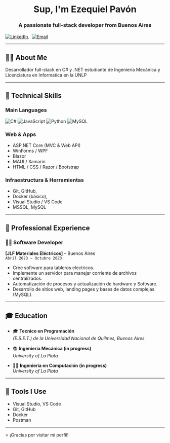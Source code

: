 <h1 align="center">Sup, I'm Ezequiel Pavón</h1>
<h3 align="center">A passionate full-stack developer from Buenos Aires</h3>

<p align="left">
  <a href="https://www.linkedin.com/in/eduardo-ezequiel-pavón" target="_blank">
    <img align="center" src="https://img.shields.io/badge/linkedin-%230077B5.svg?style=for-the-badge&logo=linkedin&logoColor=white" alt="LinkedIn" />
  </a>
  &nbsp;
  <a href="mailto:pavoneduardoezequiel001@gmail.com" target="_blank">
    <img align="center" src="https://img.shields.io/badge/Gmail-D14836?style=for-the-badge&logo=gmail&logoColor=white" alt="Email" />
  </a>
</p>

---

## 👨‍💻 About Me

Desarrollador full-stack en C# y .NET estudiante de Ingeniería Mecánica y Licenciatura en Informatica en la UNLP

---

## 🧠 Technical Skills

### Main Languages  
![C#](https://img.shields.io/badge/c%23-%23239120.svg?style=for-the-badge&logo=csharp&logoColor=white)
![JavaScript](https://img.shields.io/badge/javascript-%23323330.svg?style=for-the-badge&logo=javascript&logoColor=%23F7DF1E)
![Python](https://img.shields.io/badge/python-3670A0?style=for-the-badge&logo=python&logoColor=ffdd54)
![MySQL](https://img.shields.io/badge/mysql-4479A1.svg?style=for-the-badge&logo=mysql&logoColor=white)

### Web & Apps  
- ASP.NET Core (MVC & Web API)  
- WinForms / WPF  
- Blazor  
- MAUI / Xamarin  
- HTML / CSS / Razor / Bootstrap

### Infraestructura & Herramientas  
- Git, GitHub,  
- Docker (básico), 
- Visual Studio / VS Code  
- MSSQL, MySQL  

---

## 🧳 Professional Experience

### 👨‍💻 Software Developer  
**[JLF Materiales Eléctricos]** – Buenos Aires  
`Abril 2023 – Octubre 2023`  
- Cree software para tableros electricos.  
- Implemente un servidor para manejar corriente de archivos centralizados.  
- Automatización de procesos y actualización de hardware y Software.  
- Desarrollo de sitios web, landing pages y bases de datos complejas (MySQL).

---

## 🎓 Education

- 🎓 **Tecnico en Programación**  
  _(E.S.E.T.) de la Universidad Nacional de Quilmes, Buenos Aires_

- 📚 **Ingenieria Mecánica (in progress)**  
  _University of La Plata_

- 👨‍💻 **Ingenieria en Computación (in progress)**  
  _University of La Plata_

---

## 🔧 Tools I Use
- Visual Studio, VS Code  
- Git, GitHub    
- Docker    
- Postman  

---
⭐ ¡Gracias por visitar mi perfil!

